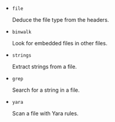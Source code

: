 * `file`

    Deduce the file type from the headers.

* `binwalk`

    Look for embedded files in other files.

* `strings`

    Extract strings from a file.

* `grep`

    Search for a string in a file.


* `yara`

    Scan a file with Yara rules.

